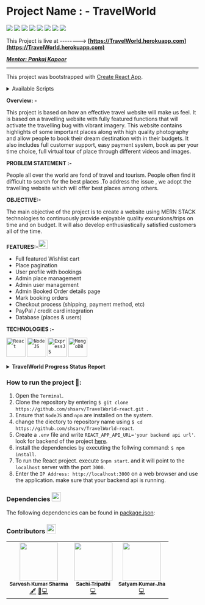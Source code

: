 # **Project Name : - TravelWorld**

   ![](https://img.shields.io/badge/MongoDB-4.2.13-003300?style=flat-circle&logo=MongoDB)
   ![](https://img.shields.io/badge/ExpressJS-4.17.1-000000?style=flat-circle&logo=Express)
   ![](https://img.shields.io/badge/React-17.0.1-87CEEB?style=flat-circle&logo=react&logoColor=309698)
   ![](https://img.shields.io/badge/NodeJS-16.0.0-009900?style=flat-circle&logo=node.js)
   ![](https://img.shields.io/npm/v/npm.svg?logo=npm)
   ![](https://img.shields.io/github/license/shsarv/TravelWorld-react?style=flat-circle)
   ![](https://img.shields.io/github/repo-size/shsarv/TravelWorld-react)
   ![](https://img.shields.io/tokei/lines/github/shsarv/TravelWorld-react?color=orange&logoColor=blue&style=flat-circle)

This Project is live at --------> **[https://TravelWorld.herokuapp.com](https://TravelWorld.herokuapp.com)**

***[Mentor: Pankaj Kapoor](https://github.com/pankkap)***

<hr />

      
This project was bootstrapped with [Create React App](https://github.com/facebook/create-react-app).

<details><summary>Available Scripts</summary>

  In the project directory, you can run:
  
  ### `npm start`

Runs the app in the development mode.\
Open [http://localhost:3000](http://localhost:3000) to view it in the browser.

The page will reload if you make edits.\
You will also see any lint errors in the console.

### `npm test`

Launches the test runner in the interactive watch mode.\
See the section about [running tests](https://facebook.github.io/create-react-app/docs/running-tests) for more information.

### `npm run build`

Builds the app for production to the `build` folder.\
It correctly bundles React in production mode and optimizes the build for the best performance.
The build is minified and the filenames include the hashes.\
Your app is ready to be deployed!
See the section about [deployment](https://facebook.github.io/create-react-app/docs/deployment) for more information. 
</details>    

<strong>Overview: -</strong>

This project is based on how an effective travel website will make us feel. It is based on a travelling website with fully featured functions that will activate the travelling bug with vibrant imagery. This website contains highlights of some important places along with high quality photography and allow people to book their dream destination with in their budgets. It also includes full customer support, easy payment system, book as per your time choice, full virtual tour of place through different videos and images.  

<strong>PROBLEM STATEMENT :-</strong>

People all over the world are fond of travel and tourism. People often find it difficult to search for the best places .To address the issue , we adopt the travelling website which will offer best places among others.   

<strong>OBJECTIVE:-</strong>

The main objective of the project is to create a website using MERN STACK technologies to continuously provide enjoyable quality excursions/trips on time and on budget. It will also develop enthusiastically satisfied customers all of the time.  


<strong>FEATURES:-</strong><img src="https://www.flaticon.com/svg/static/icons/svg/2643/2643513.svg" width="24px">

- Full featured Wishlist cart
- Place pagination
- User profile with bookings
- Admin place management
- Admin user management
- Admin Booked Order details page
- Mark booking orders
- Checkout process (shipping, payment method, etc)
- PayPal / credit card integration
- Database (places &amp; users)
    

**TECHNOLOGIES :-**

 <code><img height="50" src="https://www.vectorlogo.zone/logos/reactjs/reactjs-ar21.svg" title="React"></code>
 <code><img height="50" src="https://www.vectorlogo.zone/logos/nodejs/nodejs-ar21.svg" title="NodeJS"></code>
 <code><img height="50" src="https://www.vectorlogo.zone/logos/expressjs/expressjs-ar21.svg" title="ExpressJS"></code>
 <code><img height="50" src="https://www.vectorlogo.zone/logos/mongodb/mongodb-ar21.svg" title="MongoDB"></code>

<details>
<summary><strong>TravelWorld Progress Status Report</strong></summary>

### The Project TravelWorld was divided into 3 main part:

1. Complete frontend using HTML5, CSS3 and JavaScript
2. TravelWorld backend Api using NodeJS and ExpressJS.
3. TravelWorld fully working website with MERN Stack.

## PART - 1 : -

The Part 1 was divided into 5 phases:
phase - 1 :( 15 July 2020 **–** 18 July 2020)

- Motive Declaration and resource gathering
- Analyzing Different travelling Blogs
- Understanding working of a tour and travel Website.

```
phase-2 : (18 July 2020 - 10 October 2020)
```
- Basic Skelton making of the project
- index page designing
- user validation and access generation (login signup)
- designing pages for authorised and non authorised user.
```
phase -3 : (10 Oct 2020 **–** 22 Nov 2020)
```
- Creating all the type of places.
- creating cities page
- Styling each page.
- linking videoLink to each destination
- add overlay to each place for more detail
```
phase 4: ( 22 Nov 2020 - 28 Nov 2020)
```
- Adding setting service to the user.
- adding details about us.
- adding contact page to reach us and booking service.
- linking each page and making final touch up to each page
```
phase 5: ( 2 Dec 2020)
```
Deployment of fully working frontend website to GitHub pages.

## PART - 2 : -

```
phase - 1 :( 15 Jan 2021 – 31 March 2021 )
```
- Understanding MERN Stack Technologies.
- Got skilled in MongoDB and React.
- Sharpen skills in NodeJS and ExpressJS.

```
phase-2 : ( 1 April 2021 - 20 April 2021 )
```
- Basic Skelton making of the backend /API.
- user validation and access generation (login signup)
- Created different controller components for authorization, categorization, users
    and places.
- Designed error handling functional components.
- Defined Model Schema for users, category, Order and places.
- Initialized different routes for handling API request corresponding to user or
    admin.


## PART - 3 : -

```
phase - 1 :( 20 April 2021 – 30 April 2021 )
```
- Created React App.
- Designed functional component for navigation bar, carousal, homepage, footer ,
    signup , signin, and gallery.
- Developed Components for Admin sides which includes create category, create
    places, order view, payment gateway, CRUD operational component, order
    status management, contact handling, feedback and user support.
- Developed component for user side which includes places, Wishlist, order,
    payment, gallery, search places, filter and selecting places, view places , take a
    tour, video tours and so on.
phase-2 : ( 30 April 2021 - 10 May 2021 )
- Test debug and Deployment phase.
- Tested each component and routes and their performance
- Deployed to Heroku and published at https://TravelWorld.herokuapp.com/

</details>

### How to run the project 🚀:

  1. Open the `Terminal`.
  2. Clone the repository by entering `$ git clone https://github.com/shsarv/TravelWorld-react.git `.
  3. Ensure that `NodeJS` and `npm` are installed on the system.
  4. change the diectory to repository name using  `$ cd https://github.com/shsarv/TravelWorld-react`.
  4. Create a `.env` file and write `REACT_APP_API_URL='your backend api url'`. look for backend of the project [here](https://github.com/shsarv/TravelWorld-api).
  5. install the dependencies by executing the follwing command: `$ npm install`.
  6. To run the React project. execute `$npm start`. and it will point to the `localhost` server with the port `3000`.
  8. Enter the `IP Address: http://localhost:3000` on a web browser and use the application. make sure that your backend api is running.


### Dependencies <img src="https://www.flaticon.com/svg/static/icons/svg/2621/2621122.svg" width="24px">

The following dependencies can be found in [package.json](https://github.com/shsarv/TravelWorld-react/blob/master/package.json):

### Contributors <img src="https://www.flaticon.com/svg/static/icons/svg/1534/1534938.svg" width="24px">

<table>
  <tr>
    <td align="center"><a href="https://github.com/shsarv"><img src="https://avatars2.githubusercontent.com/u/55739302?s=400&u=1e7714cb1cbe3437a527a877486c94611f0e7ab0&v=4" width="100px;" alt=""/><br /><sub><b>Sarvesh Kumar Sharma</b></sub></a><br /><a href="#" title="Content">🖋</a> <a href="https://github.com/shsarv/TravelWorld-react/commits?author=shsarv" title="Documentation">📖</a><a href="https://github.com/shsarv/TravelWorld-react/commits?author=shsarv" title="Code">💻</a></td>
  <td align="center"><a href="https://github.com/sachi42"><img src="https://avatars.githubusercontent.com/u/61285008?v=4" width="100px;" alt=""/><br /><sub><b>Sachi Tripathi</b></sub></a><br /><a href="https://github.com/shsarv/TravelWorld-react/commits?author=sachi42" title="Code">💻</a></td>
    <td align="center"><a href="https://github.com/satyamjha1710"><img src="https://avatars.githubusercontent.com/u/61418608?v=4" width="100px;" alt=""/><br /><sub><b>Satyam Kumar Jha</b></sub></a><br /><a href="https://github.com/shsarv/TravelWorld-react/commits?author=satyamjha1710" title="Code">💻</a></td>
   <tr>
    <table>
      






